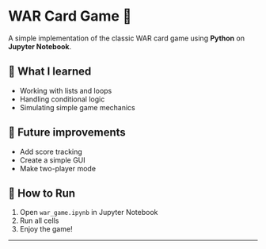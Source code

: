 # WAR Card Game 🎴

A simple implementation of the classic WAR card game using **Python** on **Jupyter Notebook**.

## 🧠 What I learned
- Working with lists and loops  
- Handling conditional logic  
- Simulating simple game mechanics  

## 🚀 Future improvements
- Add score tracking  
- Create a simple GUI  
- Make two-player mode  

## 📂 How to Run
1. Open `war_game.ipynb` in Jupyter Notebook  
2. Run all cells  
3. Enjoy the game!

---
